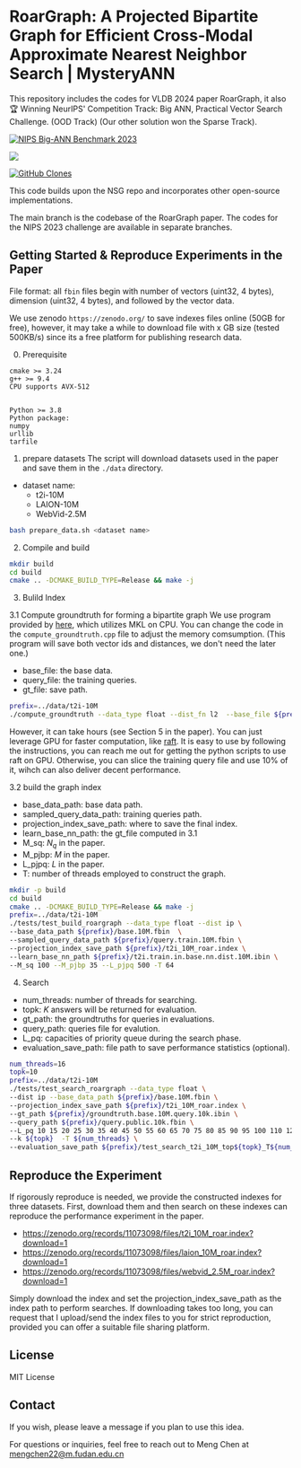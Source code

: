 # RoarGraph: A Projected Bipartite Graph for Efficient Cross-Modal Approximate Nearest Neighbor Search | MysteryANN

This repository includes the codes for VLDB 2024 paper RoarGraph, it also 🏆 Winning NeurIPS' Competition Track: Big ANN, Practical Vector Search Challenge. (OOD Track) (Our other solution won the Sparse Track).

[![NIPS Big-ANN Benchmark 2023](https://img.shields.io/badge/NIPS%20Big--ANN%20Benchmark-2023-blue)](https://big-ann-benchmarks.com/neurips23.html)

![](https://api.visitorbadge.io/api/VisitorHit?user=matchyc&repo=mysteryann&countColor=%237B1E7A)



[![GitHub Clones](https://img.shields.io/badge/dynamic/json?color=success&label=Clone&query=count&url=https://gist.githubusercontent.com/matchyc/daf1f1c1372416a529003f91b5562fdc/raw/clone.json&logo=github)](https://github.com/MShawon/github-clone-count-badge)


This code builds upon the NSG repo and incorporates other open-source implementations.

The main branch is the codebase of the RoarGraph paper.
The codes for the NIPS 2023 challenge are available in separate branches.

## Getting Started & Reproduce Experiments in the Paper
File format: all `fbin` files begin with number of vectors (uint32, 4 bytes), dimension (uint32, 4 bytes), and followed by the vector data.

We use zenodo `https://zenodo.org/` to save indexes files online (50GB for free), however, it may take a while to download file with x GB size (tested 500KB/s) since its a free platform for publishing research data.

0. Prerequisite
```
cmake >= 3.24
g++ >= 9.4
CPU supports AVX-512


Python >= 3.8
Python package:
numpy
urllib
tarfile
```

1. prepare datasets
The script will download datasets used in the paper and save them in the `./data` directory.
- dataset name:
    - t2i-10M
    - LAION-10M
    - WebVid-2.5M
```bash
bash prepare_data.sh <dataset name>
```

2. Compile and build
```bash
mkdir build
cd build
cmake .. -DCMAKE_BUILD_TYPE=Release && make -j
```


3. Bulild Index

3.1 Compute groundtruth for forming a bipartite graph
We use program provided by [here](https://github.com/matchyc/DiskANN/tree/master/tests/utils), which utilizes MKL on CPU.
You can change the code in the `compute_groundtruth.cpp` file to adjust the memory comsumption. (This program will save both vector ids and distances, we don't need the later one.)
- base_file: the base data.
- query_file: the training queries.
- gt_file: save path.
```bash
prefix=../data/t2i-10M
./compute_groundtruth --data_type float --dist_fn l2  --base_file ${prefix}/base.10M.fbin  --query_file ${prefix}/query.train.10M.fbin  --gt_file ${prefix}/train.gt.bin --K 100
```
However, it can take hours (see Section 5 in the paper). You can just leverage GPU for faster computation, like [raft](https://github.com/rapidsai/raft). It is easy to use by following the instructions, you can reach me out for getting the python scripts to use raft on GPU. Otherwise, you can slice the training query file and use 10% of it, wihch can also deliver decent performance.

3.2 build the graph index
- base_data_path: base data path.
- sampled_query_data_path: training queries path.
- projection_index_save_path: where to save the final index.
- learn_base_nn_path: the gt_file computed in 3.1
- M_sq: $N_q$ in the paper.
- M_pjbp: $M$ in the paper.
- L_pjpq: $L$ in the paper.
- T: number of threads employed to construct the graph.
```bash
mkdir -p build
cd build
cmake .. -DCMAKE_BUILD_TYPE=Release && make -j
prefix=../data/t2i-10M
./tests/test_build_roargraph --data_type float --dist ip \
--base_data_path ${prefix}/base.10M.fbin  \
--sampled_query_data_path ${prefix}/query.train.10M.fbin \
--projection_index_save_path ${prefix}/t2i_10M_roar.index \
--learn_base_nn_path ${prefix}/t2i.train.in.base.nn.dist.10M.ibin \
--M_sq 100 --M_pjbp 35 --L_pjpq 500 -T 64
```

4. Search

- num_threads: number of threads for searching.
- topk: $K$ answers will be returned for evaluation.
- gt_path: the groundtruths for queries in evaluations.
- query_path: queries file for evalution.
- L_pq: capacities of priority queue during the search phase.
- evaluation_save_path: file path to save performance statistics (optional).
```bash
num_threads=16
topk=10
prefix=../data/t2i-10M
./tests/test_search_roargraph --data_type float \
--dist ip --base_data_path ${prefix}/base.10M.fbin \
--projection_index_save_path ${prefix}/t2i_10M_roar.index \
--gt_path ${prefix}/groundtruth.base.10M.query.10k.ibin \
--query_path ${prefix}/query.public.10k.fbin \
--L_pq 10 15 20 25 30 35 40 45 50 55 60 65 70 75 80 85 90 95 100 110 120 130 140 150 160 170 180 190 200 220 240 260 280 300 350 400 450 500 550 600 650 700 750 800 900 1000 1100 1200 1300 1400 1500 1600 1700 1800 1900 2000 \
--k ${topk}  -T ${num_threads} \
--evaluation_save_path ${prefix}/test_search_t2i_10M_top${topk}_T${num_threads}.csv
```

## Reproduce the Experiment
If rigorously reproduce is needed, we provide the constructed indexes for three datasets.
First, download them and then search on these indexes can reproduce the performance experiment in the paper.
- https://zenodo.org/records/11073098/files/t2i_10M_roar.index?download=1
- https://zenodo.org/records/11073098/files/laion_10M_roar.index?download=1
- https://zenodo.org/records/11073098/files/webvid_2.5M_roar.index?download=1

Simply download the index and set the projection_index_save_path as the index path to perform searches. If downloading takes too long, you can request that I upload/send the index files to you for strict reproduction, provided you can offer a suitable file sharing platform.

## License
MIT License



## Contact
If you wish, please leave a message if you plan to use this idea.

For questions or inquiries, feel free to reach out to Meng Chen at
[mengchen22@m.fudan.edu.cn](mailto:mengchen22@m.fudan.edu.cn)
<!-- [mengchen9909@gmail.com](mailto:mengchen9909@gmail.com) -->



